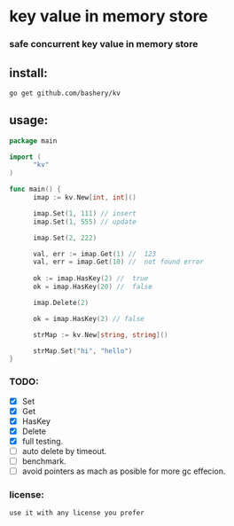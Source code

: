 # key value in memory store

### safe concurrent key value in memory store

## install:
```
go get github.com/bashery/kv 
```

## usage:
```go
package main

import (
      "kv"
)

func main() {
      imap := kv.New[int, int]()

      imap.Set(1, 111) // insert
      imap.Set(1, 555) // update

      imap.Set(2, 222)

      val, err := imap.Get(1) //  123
      val, err = imap.Get(10) //  not found error
 
      ok := imap.HasKey(2) //  true
      ok = imap.HasKey(20) //  false

      imap.Delete(2)

      ok = imap.HasKey(2) // false

      strMap := kv.New[string, string]()

      strMap.Set("hi", "hello")
}
```

### TODO:

- [x] Set
- [x] Get
- [x] HasKey
- [x] Delete
- [x] full testing.
- [ ] auto delete by timeout.
- [ ] benchmark.
- [ ] avoid pointers as mach as posible for more gc effecion.

### license:

``` 
use it with any license you prefer
```
